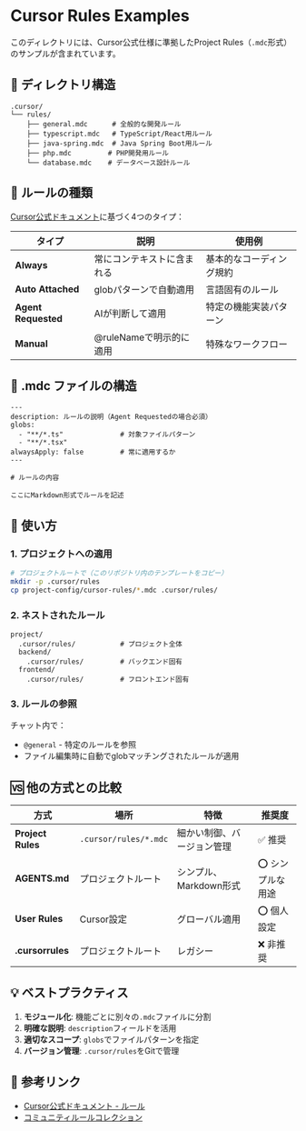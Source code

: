 # Cursor Rules Examples

このディレクトリには、Cursor公式仕様に準拠したProject Rules（`.mdc`形式）のサンプルが含まれています。

## 📁 ディレクトリ構造

```
.cursor/
└── rules/
    ├── general.mdc      # 全般的な開発ルール
    ├── typescript.mdc   # TypeScript/React用ルール
    ├── java-spring.mdc  # Java Spring Boot用ルール
    ├── php.mdc         # PHP開発用ルール
    └── database.mdc    # データベース設計ルール
```

## 🔧 ルールの種類

[Cursor公式ドキュメント](https://docs.cursor.com/ja/context/rules)に基づく4つのタイプ：

| タイプ | 説明 | 使用例 |
|--------|------|--------|
| **Always** | 常にコンテキストに含まれる | 基本的なコーディング規約 |
| **Auto Attached** | globパターンで自動適用 | 言語固有のルール |
| **Agent Requested** | AIが判断して適用 | 特定の機能実装パターン |
| **Manual** | @ruleNameで明示的に適用 | 特殊なワークフロー |

## 📝 .mdc ファイルの構造

```mdc
---
description: ルールの説明（Agent Requestedの場合必須）
globs:
  - "**/*.ts"              # 対象ファイルパターン
  - "**/*.tsx"
alwaysApply: false         # 常に適用するか
---

# ルールの内容

ここにMarkdown形式でルールを記述
```

## 🚀 使い方

### 1. プロジェクトへの適用

```bash
# プロジェクトルートで（このリポジトリ内のテンプレートをコピー）
mkdir -p .cursor/rules
cp project-config/cursor-rules/*.mdc .cursor/rules/
```

### 2. ネストされたルール

```
project/
  .cursor/rules/           # プロジェクト全体
  backend/
    .cursor/rules/         # バックエンド固有
  frontend/
    .cursor/rules/         # フロントエンド固有
```

### 3. ルールの参照

チャット内で：
- `@general` - 特定のルールを参照
- ファイル編集時に自動でglobマッチングされたルールが適用

## 🆚 他の方式との比較

| 方式 | 場所 | 特徴 | 推奨度 |
|------|------|------|--------|
| **Project Rules** | `.cursor/rules/*.mdc` | 細かい制御、バージョン管理 | ✅ 推奨 |
| **AGENTS.md** | プロジェクトルート | シンプル、Markdown形式 | ⭕ シンプルな用途 |
| **User Rules** | Cursor設定 | グローバル適用 | ⭕ 個人設定 |
| **.cursorrules** | プロジェクトルート | レガシー | ❌ 非推奨 |

## 💡 ベストプラクティス

1. **モジュール化**: 機能ごとに別々の`.mdc`ファイルに分割
2. **明確な説明**: `description`フィールドを活用
3. **適切なスコープ**: `globs`でファイルパターンを指定
4. **バージョン管理**: `.cursor/rules`をGitで管理

## 🔗 参考リンク

- [Cursor公式ドキュメント - ルール](https://docs.cursor.com/ja/context/rules)
- [コミュニティルールコレクション](https://github.com/PatrickJS/awesome-cursorrules)
